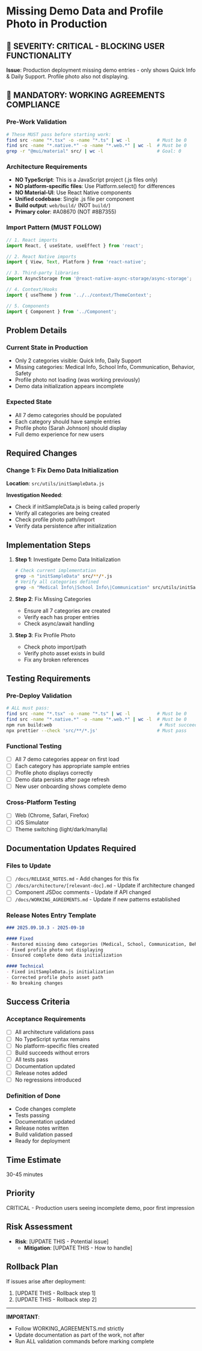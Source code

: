 # Missing Demo Data and Profile Photo in Production

## 🔴 SEVERITY: CRITICAL - BLOCKING USER FUNCTIONALITY

**Issue**: Production deployment missing demo entries - only shows Quick Info & Daily Support. Profile photo also not displaying.

## 🔴 MANDATORY: WORKING AGREEMENTS COMPLIANCE

### Pre-Work Validation
```bash
# These MUST pass before starting work:
find src -name "*.tsx" -o -name "*.ts" | wc -l          # Must be 0
find src -name "*.native.*" -o -name "*.web.*" | wc -l  # Must be 0
grep -r "@mui/material" src/ | wc -l                    # Goal: 0
```

### Architecture Requirements
- **NO TypeScript**: This is a JavaScript project (.js files only)
- **NO platform-specific files**: Use Platform.select() for differences
- **NO Material-UI**: Use React Native components
- **Unified codebase**: Single .js file per component
- **Build output**: `web/build/` (NOT `build/`)
- **Primary color**: #A08670 (NOT #8B7355)

### Import Pattern (MUST FOLLOW)
```javascript
// 1. React imports
import React, { useState, useEffect } from 'react';

// 2. React Native imports
import { View, Text, Platform } from 'react-native';

// 3. Third-party libraries
import AsyncStorage from '@react-native-async-storage/async-storage';

// 4. Context/Hooks
import { useTheme } from '../../context/ThemeContext';

// 5. Components
import { Component } from '../Component';
```

## Problem Details

### Current State in Production
- Only 2 categories visible: Quick Info, Daily Support
- Missing categories: Medical Info, School Info, Communication, Behavior, Safety
- Profile photo not loading (was working previously)
- Demo data initialization appears incomplete

### Expected State
- All 7 demo categories should be populated
- Each category should have sample entries
- Profile photo (Sarah Johnson) should display
- Full demo experience for new users

## Required Changes

### Change 1: Fix Demo Data Initialization
**Location**: `src/utils/initSampleData.js`

**Investigation Needed**:
- Check if initSampleData.js is being called properly
- Verify all categories are being created
- Check profile photo path/import
- Verify data persistence after initialization

## Implementation Steps

1. **Step 1**: Investigate Demo Data Initialization
   ```bash
   # Check current implementation
   grep -n "initSampleData" src/**/*.js
   # Verify all categories defined
   grep -n "Medical Info\|School Info\|Communication" src/utils/initSampleData.js
   ```

2. **Step 2**: Fix Missing Categories
   - Ensure all 7 categories are created
   - Verify each has proper entries
   - Check async/await handling

3. **Step 3**: Fix Profile Photo
   - Check photo import/path
   - Verify photo asset exists in build
   - Fix any broken references

## Testing Requirements

### Pre-Deploy Validation
```bash
# ALL must pass:
find src -name "*.tsx" -o -name "*.ts" | wc -l          # Must be 0
find src -name "*.native.*" -o -name "*.web.*" | wc -l  # Must be 0
npm run build:web                                        # Must succeed
npx prettier --check 'src/**/*.js'                      # Must pass
```

### Functional Testing
- [ ] All 7 demo categories appear on first load
- [ ] Each category has appropriate sample entries
- [ ] Profile photo displays correctly
- [ ] Demo data persists after page refresh
- [ ] New user onboarding shows complete demo

### Cross-Platform Testing
- [ ] Web (Chrome, Safari, Firefox)
- [ ] iOS Simulator
- [ ] Theme switching (light/dark/manylla)

## Documentation Updates Required

### Files to Update
- [ ] `/docs/RELEASE_NOTES.md` - Add changes for this fix
- [ ] `/docs/architecture/[relevant-doc].md` - Update if architecture changed
- [ ] Component JSDoc comments - Update if API changed
- [ ] `/docs/WORKING_AGREEMENTS.md` - Update if new patterns established

### Release Notes Entry Template
```markdown
### 2025.09.10.3 - 2025-09-10

#### Fixed
- Restored missing demo categories (Medical, School, Communication, Behavior, Safety)
- Fixed profile photo not displaying
- Ensured complete demo data initialization

#### Technical
- Fixed initSampleData.js initialization
- Corrected profile photo asset path
- No breaking changes
```

## Success Criteria

### Acceptance Requirements
- [ ] All architecture validations pass
- [ ] No TypeScript syntax remains
- [ ] No platform-specific files created
- [ ] Build succeeds without errors
- [ ] All tests pass
- [ ] Documentation updated
- [ ] Release notes added
- [ ] No regressions introduced

### Definition of Done
- Code changes complete
- Tests passing
- Documentation updated
- Release notes written
- Build validation passed
- Ready for deployment

## Time Estimate
30-45 minutes

## Priority
CRITICAL - Production users seeing incomplete demo, poor first impression

## Risk Assessment
- **Risk**: [UPDATE THIS - Potential issue]
  - **Mitigation**: [UPDATE THIS - How to handle]

## Rollback Plan
If issues arise after deployment:
1. [UPDATE THIS - Rollback step 1]
2. [UPDATE THIS - Rollback step 2]

---

**IMPORTANT**: 
- Follow WORKING_AGREEMENTS.md strictly
- Update documentation as part of the work, not after
- Run ALL validation commands before marking complete
